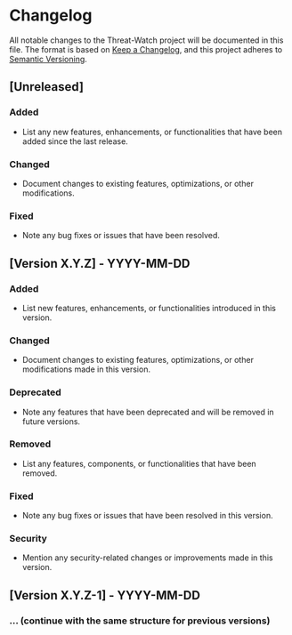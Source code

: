 # Changelog

All notable changes to the Threat-Watch project will be documented in this file. The format is based on [Keep a Changelog](https://keepachangelog.com/en/1.0.0/), and this project adheres to [Semantic Versioning](https://semver.org/spec/v2.0.0.html).

## [Unreleased]

### Added

- List any new features, enhancements, or functionalities that have been added since the last release.

### Changed

- Document changes to existing features, optimizations, or other modifications.

### Fixed

- Note any bug fixes or issues that have been resolved.

## [Version X.Y.Z] - YYYY-MM-DD

### Added

- List new features, enhancements, or functionalities introduced in this version.

### Changed

- Document changes to existing features, optimizations, or other modifications made in this version.

### Deprecated

- Note any features that have been deprecated and will be removed in future versions.

### Removed

- List any features, components, or functionalities that have been removed.

### Fixed

- Note any bug fixes or issues that have been resolved in this version.

### Security

- Mention any security-related changes or improvements made in this version.

## [Version X.Y.Z-1] - YYYY-MM-DD

### ... (continue with the same structure for previous versions)
